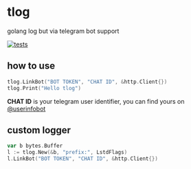 # tlog
golang log but via telegram bot support

[![tests](https://github.com/akbari-foundation/panel/actions/workflows/docker-image.yml/badge.svg)](https://github.com/akbari-foundation/panel/actions/workflows/docker-image.yml)

## how to use
```go
tlog.LinkBot("BOT TOKEN", "CHAT ID", &http.Client{})
tlog.Print("Hello tlog")
```
**CHAT ID** is your telegram user identifier, you can find yours on [@userinfobot](https://t.me/userinfobot)

## custom logger
```go
var b bytes.Buffer
l := tlog.New(&b, "prefix:", LstdFlags)
l.LinkBot("BOT TOKEN", "CHAT ID", &http.Client{})
```